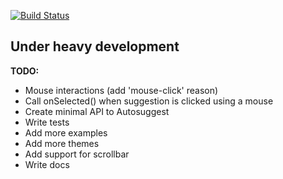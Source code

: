 [![Build Status][status-image]][status-url]

## Under heavy development

**TODO:**

* Mouse interactions (add 'mouse-click' reason)
* Call onSelected() when suggestion is clicked using a mouse
* Create minimal API to Autosuggest
* Write tests
* Add more examples
* Add more themes
* Add support for scrollbar
* Write docs

[status-image]: https://img.shields.io/codeship/41810250-aa07-0132-fbf4-4e62e8945e03/3.0.svg
[status-url]: https://codeship.com/projects/67868
